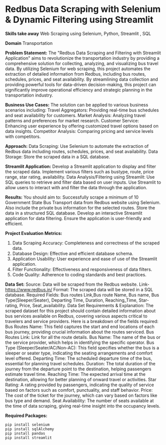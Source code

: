 
# Redbus Data Scraping with Selenium & Dynamic Filtering using Streamlit

**Skills take away** 
Web Scraping using Selenium, Python, Streamlit , SQL

**Domain**
Transportation

**Problem Statement:**
The "Redbus Data Scraping and Filtering with Streamlit Application" aims to revolutionize the transportation industry by providing a comprehensive solution for collecting, analyzing, and visualizing bus travel data. By utilizing Selenium for web scraping, this project automates the extraction of detailed information from Redbus, including bus routes, schedules, prices, and seat availability. By streamlining data collection and providing powerful tools for data-driven decision-making, this project can significantly improve operational efficiency and strategic planning in the transportation industry.

**Business Use Cases:**
The solution can be applied to various business scenarios including:
Travel Aggregators: Providing real-time bus schedules and seat availability for customers.
Market Analysis: Analyzing travel patterns and preferences for market research.
Customer Service: Enhancing user experience by offering customized travel options based on data insights.
Competitor Analysis: Comparing pricing and service levels with competitors.

**Approach:**
Data Scraping:
Use Selenium to automate the extraction of Redbus data including routes, schedules, prices, and seat availability.
Data Storage:
Store the scraped data in a SQL database.

**Streamlit Application:**
Develop a Streamlit application to display and filter the scraped data.
Implement various filters such as bustype, route, price range, star rating, availability.
Data Analysis/Filtering using Streamlit:
Use SQL queries to retrieve and filter data based on user inputs.
Use Streamlit to allow users to interact with and filter the data through the application.

**Results:**
You should aim to:
Successfully scrape a minimum of 10 Government State Bus Transport data from Redbus website using Selenium. Also include the private bus information for the selected routes.
Store the data in a structured SQL database.
Develop an interactive Streamlit application for data filtering.
Ensure the application is user-friendly and efficient.

**Project Evaluation Metrics:**
1. Data Scraping Accuracy: Completeness and correctness of the scraped data.
2. Database Design: Effective and efficient database schema.
3. Application Usability: User experience and ease of use of the Streamlit application.
4. Filter Functionality: Effectiveness and responsiveness of data filters.
5. Code Quality: Adherence to coding standards and best practices.

**Data Set:**
Source: Data will be scraped from the Redbus website.
Link- https://www.redbus.in/
Format: The scraped data will be stored in a SQL database.
Required Fields: Bus routes Link,Bus route Name, Bus name, Bus Type(Sleeper/Seater),  Departing Time, Duration, Reaching_Time, Star-rating, Price, Seat_availability.
Data Set Requirements & Explanation:
The scraped dataset for this project should contain detailed information about bus services available on Redbus, covering various aspects critical to travelers and service providers. Here is a breakdown of the fields required:
Bus Routes Name: This field captures the start and end locations of each bus journey, providing crucial information about the routes serviced.
Bus Routes Link: Link for all the route details.
Bus Name: The name of the bus or the service provider, which helps in identifying the specific operator.
Bus Type (Sleeper/Seater/AC/Non-AC): This field specifies whether the bus is a sleeper or seater type, indicating the seating arrangements and comfort level offered.
Departing Time: The scheduled departure time of the bus, essential for planning travel schedules.
Duration: The total duration of the journey from the departure point to the destination, helping passengers estimate travel time.
Reaching Time: The expected arrival time at the destination, allowing for better planning of onward travel or activities.
Star Rating: A rating provided by passengers, indicating the quality of service based on factors such as comfort, punctuality, and staff behavior.
Price: The cost of the ticket for the journey, which can vary based on factors like bus type and demand.
Seat Availability: The number of seats available at the time of data scraping, giving real-time insight into the occupancy levels.

**Required Packages:**

    pip install selenium
    pip install sqlAlchemy 
    pip install pandas
    pip install streamlit
    

